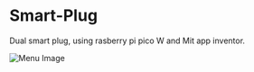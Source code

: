 # Smart-Plug
 Dual smart plug, using rasberry pi pico W and Mit app inventor.

![Menu Image](../menu.jpg)
